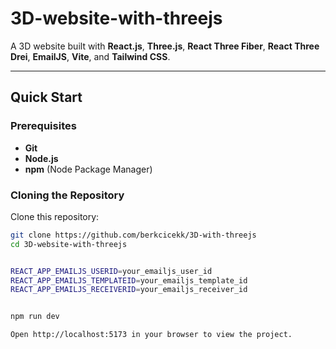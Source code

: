 # 3D-website-with-threejs

A 3D website built with **React.js**, **Three.js**, **React Three Fiber**, **React Three Drei**, **EmailJS**, **Vite**, and **Tailwind CSS**.

---

## Quick Start

### Prerequisites
- **Git**
- **Node.js**
- **npm** (Node Package Manager)

### Cloning the Repository

Clone this repository:

```bash
git clone https://github.com/berkcicekk/3D-with-threejs
cd 3D-website-with-threejs


REACT_APP_EMAILJS_USERID=your_emailjs_user_id
REACT_APP_EMAILJS_TEMPLATEID=your_emailjs_template_id
REACT_APP_EMAILJS_RECEIVERID=your_emailjs_receiver_id


npm run dev

Open http://localhost:5173 in your browser to view the project.
